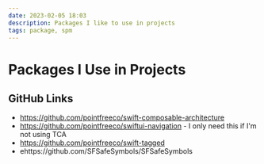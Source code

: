 ```yaml
---
date: 2023-02-05 18:03
description: Packages I like to use in projects
tags: package, spm
---
```


# Packages I Use in Projects

## GitHub Links

- https://github.com/pointfreeco/swift-composable-architecture
- https://github.com/pointfreeco/swiftui-navigation - I only need this if I'm not using TCA
- https://github.com/pointfreeco/swift-tagged
- ehttps://github.com/SFSafeSymbols/SFSafeSymbols